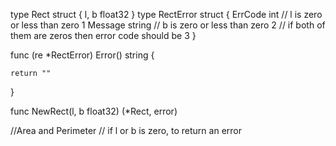 
type Rect struct {
	l, b float32
}
type RectError struct {
	ErrCode int // l is zero or less than zero 1
	Message string // b is zero or less than zero 2
	// if both of them are zeros then error code should be 3
}

func (re *RectError) Error() string {

	return ""
}

func NewRect(l, b float32) (*Rect, error)

//Area and Perimeter
// if l or b is zero, to return an error
